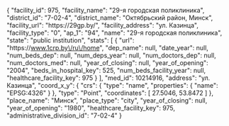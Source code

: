 {
    "facility_id": 975,
    "facility_name": "29-я городская поликлиника",
    "district_id": "7-02-4",
    "district_name": "Октябрьский район, Минск",
    "facility_url": "https:\/\/29gp.by\/",
    "facility_address": "ул. Казинца",
    "facility_type": "0",
    "ap_1": "94",
    "name": "29-я городская поликлиника",
    "state": "public institution",
    "stats": [
        {
            "url": "https:\/\/www.1crp.by\/ru\/home",
            "dep_name": null,
            "date_year": null,
            "num_beds_dep": null,
            "num_deps_year": null,
            "num_doctors_dep": null,
            "num_doctors_med": null,
            "year_of_closing": null,
            "year_of_opening": "2004",
            "beds_in_hospital_key": 525,
            "num_beds_facility_year": null,
            "healthcare_facility_key": 975
        }
    ],
    "med_id": 10214916,
    "address": "ул. Казинца",
    "coord_x_y": {
        "crs": {
            "type": "name",
            "properties": {
                "name": "EPSG:4326"
            }
        },
        "type": "Point",
        "coordinates": [
            27.5046,
            53.8472
        ]
    },
    "place_name": "Минск",
    "place_type": "city",
    "year_of_closing": null,
    "year_of_opening": "1980",
    "healthcare_facility_key": 975,
    "administrative_division_id": "7-02-4"
}